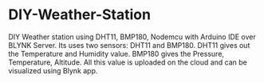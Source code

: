 # DIY-Weather-Station
DIY Weather station using DHT11, BMP180, Nodemcu with Arduino IDE over BLYNK Server. 
Its uses two sensors: DHT11 and BMP180. 
DHT11 gives out the Temperature and Humidity value. 
BMP180 gives the Pressure, Temperature, Altitude. 
All this value is uploaded on the cloud and can be visualized using Blynk app.

